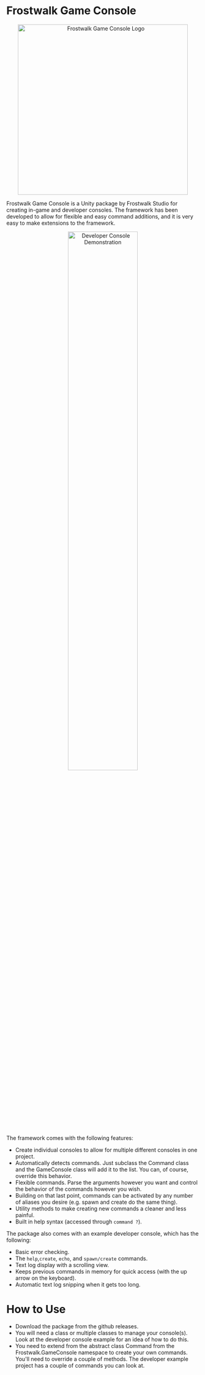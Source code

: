 # Frostwalk Game Console

<p align="center"> 
<img src="https://i.imgur.com/37KVyNe.png" title="Frostwalk Game Console Logo" style="width: 444px;" />
</p>

Frostwalk Game Console is a Unity package by Frostwalk Studio for creating in-game and developer consoles. The framework has been developed to allow for flexible and easy command additions, and it is very easy to make extensions to the framework.

<p align="center"> 
<img src="https://media.giphy.com/media/xT0xePUIxhXtO3r7gI/giphy.gif" title="Developer Console Demonstration" style="width: 60%;" />
</p>

The framework comes with the following features:
* Create individual consoles to allow for multiple different consoles in one project.
* Automatically detects commands. Just subclass the Command class and the GameConsole class will add it to the list. You can, of course, override this behavior.
* Flexible commands. Parse the arguments however you want and control the behavior of the commands however you wish.
* Building on that last point, commands can be activated by any number of aliases you desire (e.g. spawn and create do the same thing).
* Utility methods to make creating new commands a cleaner and less painful.
* Built in help syntax (accessed through ```command ?```).

The package also comes with an example developer console, which has the following:
* Basic error checking.
* The ```help```,```create```, ```echo```, and ```spawn/create``` commands.
* Text log display with a scrolling view.
* Keeps previous commands in memory for quick access (with the up arrow on the keyboard).
* Automatic text log snipping when it gets too long.

# How to Use
* Download the package from the github releases.
* You will need a class or multiple classes to manage your console(s). Look at the developer console example for an idea of how to do this.
* You need to extend from the abstract class Command from the Frostwalk.GameConsole namespace to create your own commands. You'll need to override a couple of methods. The developer example project has a couple of commands you can look at.
